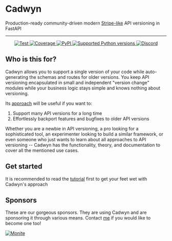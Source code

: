 # Cadwyn

Production-ready community-driven modern [Stripe-like](https://stripe.com/blog/api-versioning) API versioning in FastAPI

---

<p align="center">
<a href="https://github.com/zmievsa/cadwyn/actions/workflows/ci.yaml?branch=main&event=push" target="_blank">
    <img src="https://github.com/zmievsa/cadwyn/actions/workflows/ci.yaml/badge.svg?branch=main&event=push" alt="Test">
</a>
<a href="https://codecov.io/gh/ovsyanka83/cadwyn" target="_blank">
    <img src="https://img.shields.io/codecov/c/github/ovsyanka83/cadwyn?color=%2334D058&logo=codecov" alt="Coverage">
</a>
<a href="https://pypi.org/project/cadwyn/" target="_blank">
    <img alt="PyPI" src="https://img.shields.io/pypi/v/cadwyn?color=%2334D058&logo=pypi&label=PyPI package" alt="Package version">
</a>
<a href="https://pypi.org/project/cadwyn/" target="_blank">
    <img src="https://img.shields.io/pypi/pyversions/cadwyn?color=%2334D058&logo=python" alt="Supported Python versions">
</a>
<a href="https://discord.gg/yRmcWF7rxE" target="_blank">
    <img alt="Discord" src="https://img.shields.io/discord/1183145640407076864?color=%2334D058&logo=discord">
</a>
</p>

## Who is this for?

Cadwyn allows you to support a single version of your code while auto-generating the schemas and routes for older versions. You keep API versioning encapsulated in small and independent "version change" modules while your business logic stays simple and knows nothing about versioning.

Its [approach](https://docs.cadwyn.dev/theory/#ii-migration-based-response-building) will be useful if you want to:

1. Support many API versions for a long time
2. Effortlessly backport features and bugfixes to older API versions

Whether you are a newbie in API versioning, a pro looking for a sophisticated tool, an experimenter looking to build a similar framework, or even someone who just wants to learn about all approaches to API versioning -- Cadwyn has the functionality, theory, and documentation to cover all the mentioned use cases.

## Get started

It is recommended to read the [tutorial](https://docs.cadwyn.dev/tutorial/) first to get your feet wet with Cadwyn's approach

## Sponsors

These are our gorgeous sponsors. They are using Cadwyn and are sponsoring it through various means. Contact [me](https://github.com/zmievsa) if you would like to become one too!

[![Monite](./img/sponsor_logos/monite.png)](https://docs.monite.com/)
